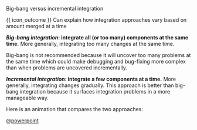 <span id="title">Big-bang versus incremental integration</span>

<span id="prereqs"></span>

<span id="outcomes">{{ icon_outcome }} Can explain how integration approaches vary based on amount merged at a time</span>

<div id="body">

**_Big-bang integration_: integrate all (or too many) components at the same time.** More generally, integrating too many changes at the same time.

<box type="wrong">

Big-bang is not recommended because it will uncover too many problems at the same time which could make debugging and bug-fixing more complex than when problems are uncovered incrementally.

</box>

**_Incremental integration_: integrate a few components at a time.** More generally, integrating changes gradually. This approach is better than big-bang integration because it surfaces integration problems in a more manageable way.

<div v-closeable alt="slideshow: comparison" class="non-printable">

Here is an animation that compares the two approaches:

@[powerpoint](https://onedrive.live.com/embed?cid=A5AF047C4CAD67AB&resid=A5AF047C4CAD67AB%212315&authkey=AG4cur5IrM7vr7M&em=2)

</div>

</div>

<div id="extras">
<include src="exercisesPanel.md" boilerplate/>
</div>
